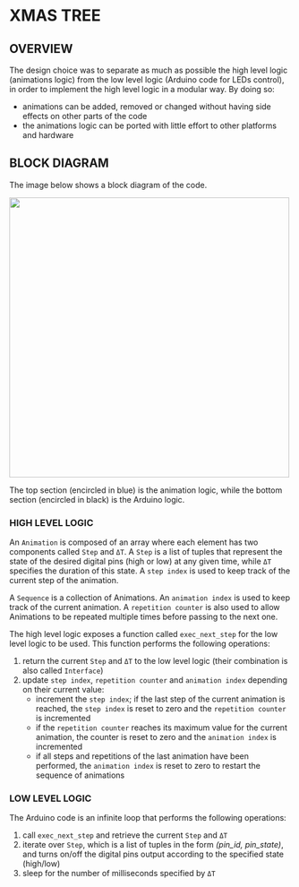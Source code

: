 # XMAS TREE

## OVERVIEW

The design choice was to separate as much as possible the high level logic (animations logic) from the low level logic (Arduino code for LEDs control), in order to implement the high level logic in a modular way. By doing so:
* animations can be added, removed or changed without having side effects on other parts of the code
* the animations logic can be ported with little effort to other platforms and hardware

## BLOCK DIAGRAM

The image below shows a block diagram of the code.

<img src="../img/block-diagram.png" width="500">

The top section (encircled in blue) is the animation logic, while the bottom section (encircled in black) is the Arduino logic.

### HIGH LEVEL LOGIC

An ```Animation``` is composed of an array where each element has two components called ```Step``` and ```ΔT```. A ```Step``` is a list of tuples that represent the state of the desired digital pins (high or low) at any given time, while ```ΔT``` specifies the duration of this state. A ```step index``` is used to keep track of the current step of the animation.

A ```Sequence``` is a collection of Animations. An ```animation index``` is used to keep track of the current animation. A ```repetition counter``` is also used to allow Animations to be repeated multiple times before passing to the next one.

The high level logic exposes a function called ```exec_next_step``` for the low level logic to be used. This function performs the following operations:

1. return the current ```Step``` and ```ΔT``` to the low level logic (their combination is also called ```Interface```)
2. update ```step index```, ```repetition counter``` and ```animation index``` depending on their current value:
    * increment the ```step index```; if the last step of the current animation is reached, the ```step index``` is reset to zero and the ```repetition counter``` is incremented
    * if the ```repetition counter``` reaches its maximum value for the current animation, the counter is reset to zero and the ```animation index``` is incremented
    * if all steps and repetitions of the last animation have been performed, the ```animation index``` is reset to zero to restart the sequence of animations

### LOW LEVEL LOGIC

The Arduino code is an infinite loop that performs the following operations:

1. call ```exec_next_step``` and retrieve the current ```Step``` and ```ΔT```
2. iterate over ```Step```, which is a list of tuples in the form *(pin_id, pin_state)*, and turns on/off the digital pins output according to the specified state (high/low)
3. sleep for the number of milliseconds specified by ```ΔT```